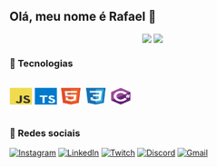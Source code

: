## Olá, meu nome é Rafael 👋

<div align="center">
  <img height="180em" src="https://github-readme-stats.vercel.app/api?username=rafael-cleber&show_icons=true&theme=radical&include_all_commits=true&count_private=true"/>
  <img height="180em" src="https://github-readme-stats.vercel.app/api/top-langs/?username=rafael-cleber&layout=compact&langs_count=7&theme=radical"/>
</div>

### 🚀 Tecnologias

<div style="display: inline_block"><br/>
  <img align="center" alt="JS" height="30" width="40" src="https://raw.githubusercontent.com/devicons/devicon/master/icons/javascript/javascript-original.svg">
  <img align="center" alt="TS" height="30" width="40" src="https://raw.githubusercontent.com/devicons/devicon/master/icons/typescript/typescript-original.svg">
  <img align="center" alt="HTML" height="30" width="40" src="https://raw.githubusercontent.com/devicons/devicon/master/icons/html5/html5-original.svg">
  <img align="center" alt="CSS" height="30" width="40" src="https://raw.githubusercontent.com/devicons/devicon/master/icons/css3/css3-original.svg">
  <img align="center" alt="CSharp" height="30" width="40" src="https://raw.githubusercontent.com/devicons/devicon/master/icons/csharp/csharp-original.svg">
</div>

<br/>

### 📱 Redes sociais

[![Instagram](https://img.shields.io/badge/Instagram-purple?style=for-the-badge&logo=instagram&logoColor=white)](https://instagram.com/rafael__cleber) 
[![LinkedIn](https://img.shields.io/badge/LinkedIn-blue?style=for-the-badge&logo=linkedin&logoColor=white)](https://linkedin.com/in/)
[![Twitch](https://img.shields.io/badge/Twitch-6441A4?style=for-the-badge&logo=twitch&logoColor=white)](https://twitch.tv/SEU_CANAL)
[![Discord](https://img.shields.io/badge/Discord-7289DA?style=for-the-badge&logo=discord&logoColor=white)](https://discord.gg/SEULINK)
[![Gmail](https://img.shields.io/badge/Gmail-D14836?style=for-the-badge&logo=gmail&logoColor=white)](mailto:SEUEMAIL@gmail.com)
